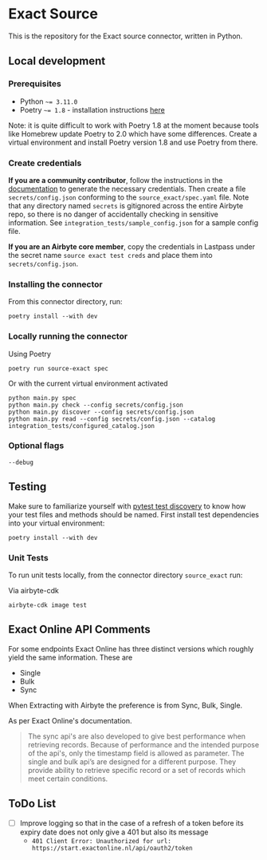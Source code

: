 # Exact Source

This is the repository for the Exact source connector, written in Python.

## Local development

### Prerequisites

- Python `~= 3.11.0`
- Poetry `~= 1.8` - installation instructions [here](https://python-poetry.org/docs/#installation)

Note: it is quite difficult to work with Poetry 1.8 at the moment because tools like Homebrew update Poetry to 2.0 
which have some differences. Create a virtual environment and install Poetry version 1.8 and use Poetry from there.

### Create credentials

**If you are a community contributor**, follow the instructions in
the [documentation](https://docs.airbyte.io/integrations/sources/exact)
to generate the necessary credentials. Then create a file `secrets/config.json` conforming to the
`source_exact/spec.yaml` file.
Note that any directory named `secrets` is gitignored across the entire Airbyte repo, so there is no danger of
accidentally checking in sensitive information.
See `integration_tests/sample_config.json` for a sample config file.

**If you are an Airbyte core member**, copy the credentials in Lastpass under the secret name `source exact test creds`
and place them into `secrets/config.json`.

### Installing the connector

From this connector directory, run:

```shell
poetry install --with dev
```

### Locally running the connector

Using Poetry

```shell
poetry run source-exact spec
```

Or with the current virtual environment activated

```shell
python main.py spec
python main.py check --config secrets/config.json
python main.py discover --config secrets/config.json
python main.py read --config secrets/config.json --catalog integration_tests/configured_catalog.json
```

### Optional flags

```
--debug
```

## Testing

Make sure to familiarize yourself
with [pytest test discovery](https://docs.pytest.org/en/latest/goodpractices.html#test-discovery) to know how your test
files and methods should be named.
First install test dependencies into your virtual environment:

```shell
poetry install --with dev
```

### Unit Tests

To run unit tests locally, from the connector directory `source_exact` run:


Via airbyte-cdk
```shell
airbyte-cdk image test
```

## Exact Online API Comments
For some endpoints Exact Online has three distinct versions which roughly yield the same information. These are 
- Single
- Bulk
- Sync

When Extracting with Airbyte the preference is from Sync, Bulk, Single. 

As per Exact Online's documentation.
> The sync api's are also developed to give best performance when retrieving records. Because of performance and the intended purpose of the api's, only the timestamp field is allowed as parameter.
The single and bulk api’s are designed for a different purpose. They provide ability to retrieve specific record or a set of records which meet certain conditions.

## ToDo List
- [ ] Improve logging so that in the case of a refresh of a token before its expiry date does not only give a 401 but also its message
  - `401 Client Error: Unauthorized for url: https://start.exactonline.nl/api/oauth2/token`